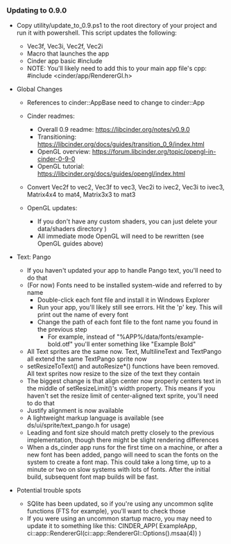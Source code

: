 ### Updating to 0.9.0

* Copy utility/update_to_0.9.ps1 to the root directory of your project and run it with powershell. This script updates the following:
	* Vec3f, Vec3i, Vec2f, Vec2i
	* Macro that launches the app
	* Cinder app basic #include
	* NOTE: You'll likely need to add this to your main app file's cpp: #include <cinder/app/RendererGl.h>

* Global Changes
	* References to cinder::AppBase need to change to cinder::App
	* Cinder readmes: 
	    * Overall 0.9 readme: https://libcinder.org/notes/v0.9.0
		* Transitioning: https://libcinder.org/docs/guides/transition_0_9/index.html
		* OpenGL overview: https://forum.libcinder.org/topic/opengl-in-cinder-0-9-0
		* OpenGL tutorial: https://libcinder.org/docs/guides/opengl/index.html
		
	* Convert Vec2f to vec2, Vec3f to vec3, Vec2i to ivec2, Vec3i to ivec3, Matrix4x4 to mat4, Matrix3x3 to mat3
	* OpenGL updates: 
		* If you don't have any custom shaders, you can just delete your data/shaders directory )
		* All immediate mode OpenGL will need to be rewritten (see OpenGL guides above)

* Text: Pango
	* If you haven't updated your app to handle Pango text, you'll need to do that
	* (For now) Fonts need to be installed system-wide and referred to by name
		* Double-click each font file and install it in Windows Explorer
		* Run your app, you'll likely still see errors. Hit the 'p' key. This will print out the name of every font
		* Change the path of each font file to the font name you found in the previous step
			* For example, instead of "%APP%/data/fonts/example-bold.otf" you'll enter something like "Example Bold"
	* All Text sprites are the same now. Text, MultilineText and TextPango all extend the same TextPango sprite now
	* setResizeToText() and autoResize*() functions have been removed. All text sprites now resize to the size of the text they contain
	* The biggest change is that align center now properly centers text in the middle of setResizeLimit()'s width property. This means if you haven't set the resize limit of center-aligned text sprite, you'll need to do that
	* Justify alignment is now available
	* A lightweight markup language is available (see ds/ui/sprite/text_pango.h for usage)
	* Leading and font size should match pretty closely to the previous implementation, though there might be slight rendering differences
	* When a ds_cinder app runs for the first time on a machine, or after a new font has been added, pango will need to scan the fonts on the system to create a font map. This could take a long time, up to a minute or two on slow systems with lots of fonts. After the initial build, subsequent font map builds will be fast.
	
* Potential trouble spots
	* SQlite has been updated, so if you're using any uncommon sqlite functions (FTS for example), you'll want to check those
	* If you were using an uncommon startup macro, you may need to update it to something like this: CINDER_APP( ExampleApp,  ci::app::RendererGl(ci::app::RendererGl::Options().msaa(4)) )